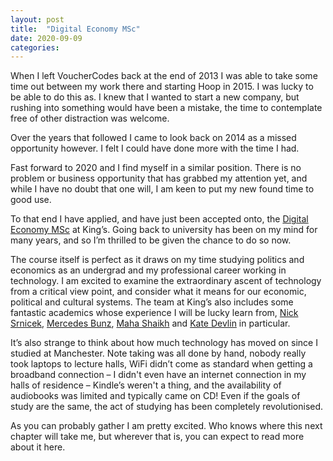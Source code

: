 ```yaml
---
layout: post
title:  "Digital Economy MSc"
date: 2020-09-09
categories:
---
```

When I left VoucherCodes back at the end of 2013 I was able to take some time out between my work there and starting Hoop in 2015. I was lucky to be able to do this as. I knew that I wanted to start a new company, but rushing into something would have been a mistake, the time to contemplate free of other distraction was welcome.

Over the years that followed I came to look back on 2014 as a missed opportunity however. I felt I could have done more with the time I had.

Fast forward to 2020 and I find myself in a similar position. There is no problem or business opportunity that has grabbed my attention yet, and while I have no doubt that one will, I am keen to put my new found time to good use.

To that end I have applied, and have just been accepted onto, the [Digital Economy MSc](https://www.kcl.ac.uk/study/postgraduate/taught-courses/digital-economy-msc) at King’s. Going back to university has been on my mind for many years, and so I’m thrilled to be given the chance to do so now.

The course itself is perfect as it draws on my time studying politics and economics as an undergrad and my professional career working in technology. I am excited to examine the extraordinary ascent of technology from a critical view point, and consider what it means for our economic, political and cultural systems. The team at King’s also includes some fantastic academics whose experience I will be lucky learn from, [Nick Srnicek](https://www.kcl.ac.uk/people/nick-srnicek), [Mercedes Bunz](https://www.kcl.ac.uk/people/mercedes-bunz), [Maha Shaikh](https://www.kcl.ac.uk/people/dr-maha-shaikh) and [Kate Devlin](https://www.kcl.ac.uk/people/dr-kate-devlin) in particular.

It’s also strange to think about how much technology has moved on since I studied at Manchester. Note taking was all done by hand, nobody really took laptops to lecture halls, WiFi didn’t come as standard when getting a broadband connection – I didn't even have an internet connection in my halls of residence – Kindle’s weren't a thing, and the availability of audiobooks was limited and typically came on CD! Even if the goals of study are the same, the act of studying has been completely revolutionised.

As you can probably gather I am pretty excited. Who knows where this next chapter will take me, but wherever that is, you can expect to read more about it here.
